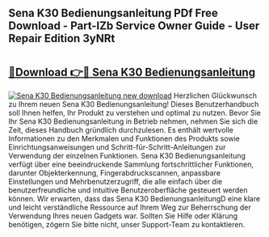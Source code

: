 ## Sena K30 Bedienungsanleitung PDf Free Download - Part-IZb Service Owner Guide - User Repair Edition 3yNRt

# <h2><a href="http://df3ttho.blite.top/?on=Sena+K30+Bedienungsanleitung">🔗Download 👉🔴 Sena K30 Bedienungsanleitung</a></h2>

[![Sena K30 Bedienungsanleitung new download](https://i.imgur.com/lujVjoI.png)](http://df3ttho.blite.top/?on=Sena+K30+Bedienungsanleitung)
Herzlichen Glückwunsch zu Ihrem neuen Sena K30 Bedienungsanleitung! Dieses Benutzerhandbuch soll Ihnen helfen, Ihr Produkt zu verstehen und optimal zu nutzen. Bevor Sie Ihr Sena K30 Bedienungsanleitung in Betrieb nehmen, nehmen Sie sich die Zeit, dieses Handbuch gründlich durchzulesen. Es enthält wertvolle Informationen zu den Merkmalen und Funktionen des Produkts sowie Einrichtungsanweisungen und Schritt-für-Schritt-Anleitungen zur Verwendung der einzelnen Funktionen. Sena K30 Bedienungsanleitung verfügt über eine beeindruckende Sammlung fortschrittlicher Funktionen, darunter Objekterkennung, Fingerabdruckscannen, anpassbare Einstellungen und Mehrbenutzerzugriff, die alle einfach über die benutzerfreundliche und intuitive Benutzeroberfläche gesteuert werden können. Wir erwarten, dass das Sena K30 BedienungsanleitungD eine klare und leicht verständliche Ressource auf Ihrem Weg zur Beherrschung der Verwendung Ihres neuen Gadgets war. Sollten Sie Hilfe oder Klärung benötigen, zögern Sie bitte nicht, unser Support-Team zu kontaktieren.
